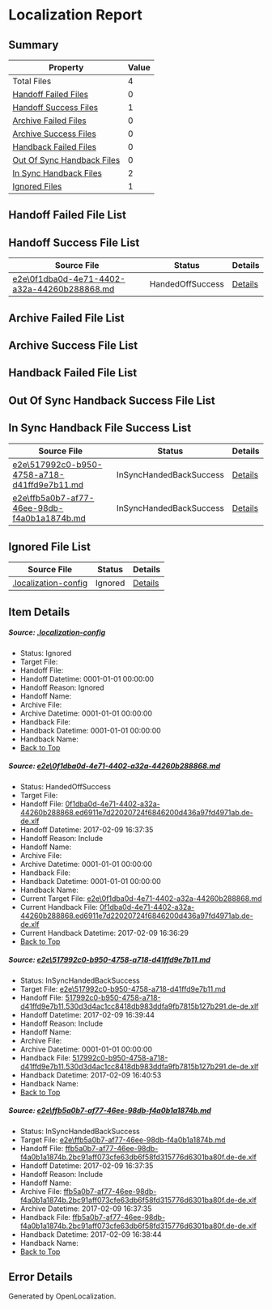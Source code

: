 # <a name='report-top'></a> Localization Report

## Summary
 Property | Value 
 -------- | ----- 
 Total Files | 4
[ Handoff Failed Files ](#handoff-failed-list)| 0
[ Handoff Success Files ](#handoff-success-list)| 1
[ Archive Failed Files ](#archive-failed-list)| 0
[ Archive Success Files ](#archive-success-list)| 0
[ Handback Failed Files ](#handback-failed-list)| 0
[ Out Of Sync Handback Files ](#outofsync-handback-success-list)| 0
[ In Sync Handback Files ](#insync-handback-success-list)| 2
[ Ignored Files ](#ignored-list)| 1

## <a name='handoff-failed-list'></a> Handoff Failed File List

## <a name='handoff-success-list'></a> Handoff Success File List
 Source File | Status | Details 
 ----------- | ------ | ------- 
 [e2e\0f1dba0d-4e71-4402-a32a-44260b288868.md](https://github.com/OpenLocalizationTestOrg/ol-test0/blob/b404e883d6364b12b4306ce31f2c67216917d504/e2e/0f1dba0d-4e71-4402-a32a-44260b288868.md) | HandedOffSuccess | [Details](#849ddd42a7ea2b9afe885b25168270e1db4b83c91)

## <a name='archive-failed-list'></a> Archive Failed File List

## <a name='archive-success-list'></a> Archive Success File List

## <a name='handback-failed-list'></a> Handback Failed File List

## <a name='outofsync-handback-success-list'></a> Out Of Sync Handback Success File List

## <a name='insync-handback-success-list'></a> In Sync Handback File Success List
 Source File | Status | Details 
 ----------- | ------ | ------- 
 [e2e\517992c0-b950-4758-a718-d41ffd9e7b11.md](https://github.com/OpenLocalizationTestOrg/ol-test0/blob/9cec2ff68e4a15f480f99f137239ff5c4056aac4/e2e/517992c0-b950-4758-a718-d41ffd9e7b11.md) | InSyncHandedBackSuccess | [Details](#95d801843bf5b1c99fd4d9b22b10f55ac7c9d06e2)
 [e2e\ffb5a0b7-af77-46ee-98db-f4a0b1a1874b.md](https://github.com/OpenLocalizationTestOrg/ol-test0/blob/b404e883d6364b12b4306ce31f2c67216917d504/e2e/ffb5a0b7-af77-46ee-98db-f4a0b1a1874b.md) | InSyncHandedBackSuccess | [Details](#83b957e0eb6364424891aabba9622273ac0961ec3)

## <a name='ignored-list'></a> Ignored File List
 Source File | Status | Details 
 ----------- | ------ | ------- 
 [.localization-config](https://github.com/OpenLocalizationTestOrg/ol-test0/blob/9cec2ff68e4a15f480f99f137239ff5c4056aac4/.localization-config) | Ignored | [Details](#cb0632cf59c1387fc1742bfb9fa3c47f87e2e5c90)

## Item Details
##### <a name='cb0632cf59c1387fc1742bfb9fa3c47f87e2e5c90'></a> Source: [.localization-config](https://github.com/OpenLocalizationTestOrg/ol-test0/blob/9cec2ff68e4a15f480f99f137239ff5c4056aac4/.localization-config)
* Status: Ignored
* Target File: 
* Handoff File: 
* Handoff Datetime: 0001-01-01 00:00:00
* Handoff Reason: Ignored
* Handoff Name: 
* Archive File: 
* Archive Datetime: 0001-01-01 00:00:00
* Handback File: 
* Handback Datetime: 0001-01-01 00:00:00
* Handback Name: 
* [Back to Top](#report-top)

##### <a name='849ddd42a7ea2b9afe885b25168270e1db4b83c91'></a> Source: [e2e\0f1dba0d-4e71-4402-a32a-44260b288868.md](https://github.com/OpenLocalizationTestOrg/ol-test0/blob/b404e883d6364b12b4306ce31f2c67216917d504/e2e/0f1dba0d-4e71-4402-a32a-44260b288868.md)
* Status: HandedOffSuccess
* Target File: 
* Handoff File: [0f1dba0d-4e71-4402-a32a-44260b288868.ed6911e7d22020724f6846200d436a97fd4971ab.de-de.xlf](https://github.com/OpenLocalizationTestOrg/ol-test0-handoff/blob/08da03f1718b3d2c860e235bf30b31a06c6ada9f/ol-handoff/OpenLocalizationTestOrg/ol-test0-dede/shujia/ht/0f1dba0d-4e71-4402-a32a-44260b288868.ed6911e7d22020724f6846200d436a97fd4971ab.de-de.xlf)
* Handoff Datetime: 2017-02-09 16:37:35
* Handoff Reason: Include
* Handoff Name: 
* Archive File: 
* Archive Datetime: 0001-01-01 00:00:00
* Handback File: 
* Handback Datetime: 0001-01-01 00:00:00
* Handback Name: 
* Current Target File: [e2e\0f1dba0d-4e71-4402-a32a-44260b288868.md](https://github.com/OpenLocalizationTestOrg/ol-test0-dede/blob/bb9dab9594f256e32d8769b25579b682726cc650/e2e/0f1dba0d-4e71-4402-a32a-44260b288868.md)
* Current Handback File: [0f1dba0d-4e71-4402-a32a-44260b288868.ed6911e7d22020724f6846200d436a97fd4971ab.de-de.xlf](https://github.com/OpenLocalizationTestOrg/ol-test0-handback/blob/2c2e8387a3244b3b2986ea1b2f672d387db6f801/ol-handback/OpenLocalizationTestOrg/ol-test0-dede/shujia/ht/0f1dba0d-4e71-4402-a32a-44260b288868.ed6911e7d22020724f6846200d436a97fd4971ab.de-de.xlf)
* Current Handback Datetime: 2017-02-09 16:36:29
* [Back to Top](#report-top)

##### <a name='95d801843bf5b1c99fd4d9b22b10f55ac7c9d06e2'></a> Source: [e2e\517992c0-b950-4758-a718-d41ffd9e7b11.md](https://github.com/OpenLocalizationTestOrg/ol-test0/blob/9cec2ff68e4a15f480f99f137239ff5c4056aac4/e2e/517992c0-b950-4758-a718-d41ffd9e7b11.md)
* Status: InSyncHandedBackSuccess
* Target File: [e2e\517992c0-b950-4758-a718-d41ffd9e7b11.md](https://github.com/OpenLocalizationTestOrg/ol-test0-dede/blob/738097d953eda3c64e29628244a9e38d2fa34b41/e2e/517992c0-b950-4758-a718-d41ffd9e7b11.md)
* Handoff File: [517992c0-b950-4758-a718-d41ffd9e7b11.530d3d4ac1cc8418db983ddfa9fb7815b127b291.de-de.xlf](https://github.com/OpenLocalizationTestOrg/ol-test0-handoff/blob/4b3e7ca3919866c41491bac78041cf37d91c9d32/ol-handoff/OpenLocalizationTestOrg/ol-test0-dede/shujia/ht/517992c0-b950-4758-a718-d41ffd9e7b11.530d3d4ac1cc8418db983ddfa9fb7815b127b291.de-de.xlf)
* Handoff Datetime: 2017-02-09 16:39:44
* Handoff Reason: Include
* Handoff Name: 
* Archive File: 
* Archive Datetime: 0001-01-01 00:00:00
* Handback File: [517992c0-b950-4758-a718-d41ffd9e7b11.530d3d4ac1cc8418db983ddfa9fb7815b127b291.de-de.xlf](https://github.com/OpenLocalizationTestOrg/ol-test0-handback/blob/932adbaefac1ef6910e9786f9d31193f357f4866/ol-handback/OpenLocalizationTestOrg/ol-test0-dede/shujia/ht/517992c0-b950-4758-a718-d41ffd9e7b11.530d3d4ac1cc8418db983ddfa9fb7815b127b291.de-de.xlf)
* Handback Datetime: 2017-02-09 16:40:53
* Handback Name: 
* [Back to Top](#report-top)

##### <a name='83b957e0eb6364424891aabba9622273ac0961ec3'></a> Source: [e2e\ffb5a0b7-af77-46ee-98db-f4a0b1a1874b.md](https://github.com/OpenLocalizationTestOrg/ol-test0/blob/b404e883d6364b12b4306ce31f2c67216917d504/e2e/ffb5a0b7-af77-46ee-98db-f4a0b1a1874b.md)
* Status: InSyncHandedBackSuccess
* Target File: [e2e\ffb5a0b7-af77-46ee-98db-f4a0b1a1874b.md](https://github.com/OpenLocalizationTestOrg/ol-test0-dede/blob/752b45d815ec1560f4ccae7b560c5653848f3dde/e2e/ffb5a0b7-af77-46ee-98db-f4a0b1a1874b.md)
* Handoff File: [ffb5a0b7-af77-46ee-98db-f4a0b1a1874b.2bc91aff073cfe63db6f58fd315776d6301ba80f.de-de.xlf](https://github.com/OpenLocalizationTestOrg/ol-test0-handoff/blob/08da03f1718b3d2c860e235bf30b31a06c6ada9f/ol-handoff/OpenLocalizationTestOrg/ol-test0-dede/shujia/ht/ffb5a0b7-af77-46ee-98db-f4a0b1a1874b.2bc91aff073cfe63db6f58fd315776d6301ba80f.de-de.xlf)
* Handoff Datetime: 2017-02-09 16:37:35
* Handoff Reason: Include
* Handoff Name: 
* Archive File: [ffb5a0b7-af77-46ee-98db-f4a0b1a1874b.2bc91aff073cfe63db6f58fd315776d6301ba80f.de-de.xlf](https://github.com/OpenLocalizationTestOrg/ol-test0-handoff/blob/aa73763fa5ffa055a3e528ac21ddc053c08b37ca/ol-archive/OpenLocalizationTestOrg/ol-test0-dede/shujia/ht/ffb5a0b7-af77-46ee-98db-f4a0b1a1874b.2bc91aff073cfe63db6f58fd315776d6301ba80f.de-de.xlf)
* Archive Datetime: 2017-02-09 16:37:35
* Handback File: [ffb5a0b7-af77-46ee-98db-f4a0b1a1874b.2bc91aff073cfe63db6f58fd315776d6301ba80f.de-de.xlf](https://github.com/OpenLocalizationTestOrg/ol-test0-handback/blob/3b1b1bfc6d7906a5ac244992ba74059a222b7ced/ol-handback/OpenLocalizationTestOrg/ol-test0-dede/shujia/ht/ffb5a0b7-af77-46ee-98db-f4a0b1a1874b.2bc91aff073cfe63db6f58fd315776d6301ba80f.de-de.xlf)
* Handback Datetime: 2017-02-09 16:38:44
* Handback Name: 
* [Back to Top](#report-top)


## Error Details

Generated by OpenLocalization.
